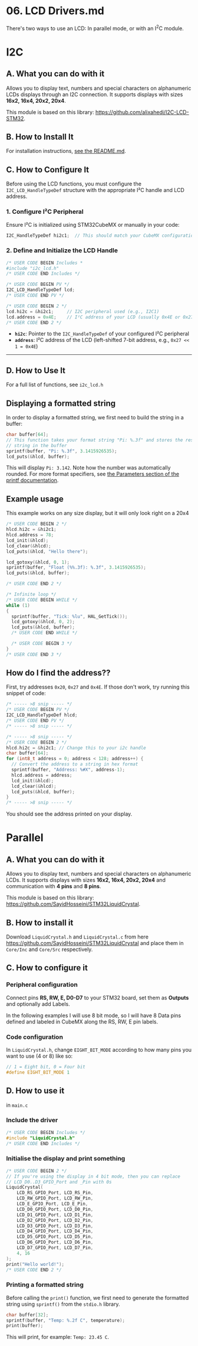 # 06. LCD Drivers.md
There's two ways to use an LCD: In parallel mode, or with an I<sup>2</sup>C module.

# I2C
## A. What you can do with it
Allows you to display text, numbers and special characters on alphanumeric LCDs displays through an I2C connection. It supports displays with sizes **16x2, 16x4, 20x2, 20x4**.

This module is based on this library: https://github.com/alixahedi/I2C-LCD-STM32.

## B. How to Install It
For installation instructions, [see the README.md](https://github.com/alixahedi/I2C-LCD-STM32?tab=readme-ov-file#installation).

## C. How to Configure It

Before using the LCD functions, you must configure the `I2C_LCD_HandleTypeDef` structure with the appropriate I²C handle and LCD address.

### 1. Configure I²C Peripheral

Ensure I²C is initialized using STM32CubeMX or manually in your code:

```c
I2C_HandleTypeDef hi2c1;  // This should match your CubeMX configuration
```

### 2. Define and Initialize the LCD Handle

```c
/* USER CODE BEGIN Includes *
#include "i2c_lcd.h"
/* USER CODE END Includes */

/* USER CODE BEGIN PV */
I2C_LCD_HandleTypeDef lcd;
/* USER CODE END PV */

/* USER CODE BEGIN 2 */
lcd.hi2c = &hi2c1;     // I2C peripheral used (e.g., I2C1)
lcd.address = 0x4E;    // I²C address of your LCD (usually 0x4E or 0x27, see below how to find it if not)
/* USER CODE END 2 */
```

* **`hi2c`**: Pointer to the `I2C_HandleTypeDef` of your configured I²C peripheral
* **`address`**: I²C address of the LCD (left-shifted 7-bit address, e.g., `0x27 << 1 = 0x4E`)

---

## D. How to Use It 

For a full list of functions, see `i2c_lcd.h`

## Displaying a formatted string
In order to display a formatted string, we first need to build the string in a buffer:
```c
char buffer[64];
// This function takes your format string "Pi: %.3f" and stores the resulting
// string in the buffer
sprintf(buffer, "Pi: %.3f", 3.1415926535);
lcd_puts(&hlcd, buffer);
```
This will display `Pi: 3.142`. Note how the number was automatically rounded. For more format specifiers, see [the Parameters section of the printf documentation](https://cplusplus.com/reference/cstdio/printf/).

## Example usage
This example works on any size display, but it will only look right on a 20x4
```c
/* USER CODE BEGIN 2 */
hlcd.hi2c = &hi2c1;
hlcd.address = 78;
lcd_init(&hlcd);
lcd_clear(&hlcd);
lcd_puts(&hlcd, "Hello there");

lcd_gotoxy(&hlcd, 0, 1);
sprintf(buffer, "Float (%%.3f): %.3f", 3.1415926535);
lcd_puts(&hlcd, buffer);

/* USER CODE END 2 */

/* Infinite loop */
/* USER CODE BEGIN WHILE */
while (1)
{
  sprintf(buffer, "Tick: %lu", HAL_GetTick());
  lcd_gotoxy(&hlcd, 0, 2);
  lcd_puts(&hlcd, buffer);
  /* USER CODE END WHILE */

  /* USER CODE BEGIN 3 */
}
/* USER CODE END 3 */
```

## How do I find the address??
First, try addresses `0x20`, `0x27` and `0x4E`. If those don't work, try running this snippet of code:

```c
/* ----- >8 snip ----- */
/* USER CODE BEGIN PV */
I2C_LCD_HandleTypeDef hlcd;
/* USER CODE END PV */
/* ----- >8 snip ----- */

/* ----- >8 snip ----- */
/* USER CODE BEGIN 2 */
hlcd.hi2c = &hi2c1; // Change this to your i2c handle
char buffer[64];
for (int8_t address = 0; address < 128; address++) {
  // Convert the address to a string in hex format
  sprintf(buffer, "Address: %#X", address-1);
  hlcd.address = address;
  lcd_init(&hlcd);
  lcd_clear(&hlcd);
  lcd_puts(&hlcd, buffer);
}
/* ----- >8 snip ----- */
```
You should see the address printed on your display.

# Parallel

## A. What you can do with it
Allows you to display text, numbers and special characters on alphanumeric LCDs. It supports displays with sizes **16x2, 16x4, 20x2, 20x4** and communication with **4 pins** and **8 pins**.

This module is based on this library: https://github.com/SayidHosseini/STM32LiquidCrystal.

## B. How to install it
Download `LiquidCrystal.h` and `LiquidCrystal.c` from here https://github.com/SayidHosseini/STM32LiquidCrystal and place them in `Core/Inc` and `Core/Src` respectively.

## C. How to configure it
### Peripheral configuration
Connect pins **RS, RW, E, D0-D7** to your STM32 board, set them as **Outputs** and optionally add Labels.

In the following examples I will use 8 bit mode, so I will have 8 Data pins defined and labeled in CubeMX along the RS, RW, E pin labels.

### Code configuration
In `LiquidCrystal.h`, change `EIGHT_BIT_MODE` according to how many pins you want to use (4 or 8) like so:
```c
// 1 = Eight bit, 0 = Four bit
#define EIGHT_BIT_MODE 1
```

## D. How to use it
in `main.c`

### Include the driver
```c
/* USER CODE BEGIN Includes */
#include "LiquidCrystal.h"
/* USER CODE END Includes */
```

### Initialise the display and print something
```c
/* USER CODE BEGIN 2 */
// If you're using the display in 4 bit mode, then you can replace
// LCD_D0..D3_GPIO_Port and _Pin with 0s
LiquidCrystal(
    LCD_RS_GPIO_Port, LCD_RS_Pin,
    LCD_RW_GPIO_Port, LCD_RW_Pin,
    LCD_E_GPIO_Port, LCD_E_Pin,
    LCD_D0_GPIO_Port, LCD_D0_Pin,
    LCD_D1_GPIO_Port, LCD_D1_Pin,
    LCD_D2_GPIO_Port, LCD_D2_Pin,
    LCD_D3_GPIO_Port, LCD_D3_Pin,
    LCD_D4_GPIO_Port, LCD_D4_Pin,
    LCD_D5_GPIO_Port, LCD_D5_Pin,
    LCD_D6_GPIO_Port, LCD_D6_Pin,
    LCD_D7_GPIO_Port, LCD_D7_Pin,
    4, 16
);
print("Hello world!");
/* USER CODE END 2 */
```

### Printing a formatted string
Before calling the `print()` function, we first need to generate the formatted string using `sprintf()` from the `stdio.h` library.
```c
char buffer[32];
sprintf(buffer, "Temp: %.2f C", temperature);
print(buffer);
```
This will print, for example: `Temp: 23.45 C`.